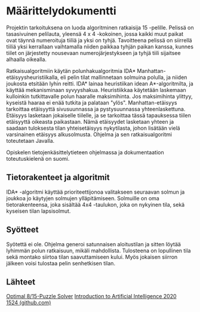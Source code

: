 # Määrittelydokumentti

Projektin tarkoituksena on luoda algoritminen ratkaisija 15 -pelille. Pelissä on tasasivuinen pelilauta, yleensä 4 x 4 -kokoinen, jossa kaikki muut paikat ovat täynnä numeroituja tiiliä ja yksi on tyhjä. Tavoitteena pelissä on siirrellä tiiliä yksi kerrallaan vaihtamalla niiden paikkaa tyhjän paikan kanssa, kunnes tiilet on järjestetty nousevaan numerojärjestykseen ja tyhjä tiili sijaitsee alhaalla oikealla.

Ratkaisualgoritmiin käytän polunhakualgoritmia IDA* Manhattan-etäisyysheuristiikalla, eli pelin tilat mallinnetaan solmuina polulla, ja niiden joukosta etsitään lyhin reitti. IDA* lainaa heuristiikan idean A*-algoritmilta, ja käyttää mekanisminaan syvyyshakua. Heuristiikkaa käytetään laskemaan kulloinkin tutkittavalle polun haaralle maksimihinta. Jos maksimihinta ylittyy, kyseistä haaraa ei enää tutkita ja palataan "ylös". Manhattan-etäisyys tarkoittaa etäisyyttä sivusuunnassa ja pystysuunnassa yhteenlaskettuna. Etäisyys lasketaan jokaiselle tiilelle, ja se tarkoittaa tässä tapauksessa tiilen etäisyyttä oikeasta paikastaan. Nämä etäisyydet lasketaan yhteen ja saadaan tuloksesta tilan yhteisetäisyys nykytilasta, johon lisätään vielä varsinainen etäisyys alkusolmusta. Ohjelma ja sen ratkaisualgoritmi toteutetaan Javalla. 

Opiskelen tietojenkäsittelytieteen ohjelmassa ja dokumentaation toteutuskielenä on suomi.

## Tietorakenteet ja algoritmit

IDA* -algoritmi käyttää prioriteettijonoa valitakseen seuraavan solmun ja joukkoa jo käytyjen solmujen ylläpitämiseen. Solmuille on oma tietorakenteensa, joka sisältää 4x4 -taulukon, joka on nykyinen tila, sekä kyseisen tilan lapsisolmut.

## Syötteet

Syötettä ei ole. Ohjelma generoi satunnaisen aloitustilan ja sitten löytää lyhimmän polun ratkaisuun, mikäli mahdollista. Tulosteena on lopullinen tila sekä montako siirtoa tilan saavuttamiseen kului. Myös jokaisen siirron jälkeen voisi tulostaa pelin senhetkisen tilan.

## Lähteet

[Optimal 8/15-Puzzle Solver](http://www.brian-borowski.com/software/puzzle/)
[Introduction to Artificial Intelligence 2020](https://materiaalit.github.io/intro-to-ai/part1/)  
[1524 (github.com)](https://github.com/quantumelixir/1524)
